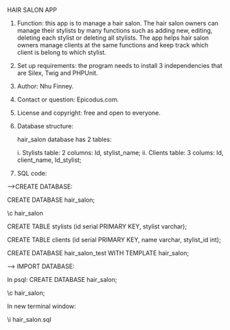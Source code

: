 HAIR SALON APP
1. Function: this app is to manage a hair salon. The hair salon owners can manage their stylists by many functions such as adding new, editing, deleting each stylist or deleting all stylists. The app helps hair salon owners manage clients at the same functions and keep track which client is belong to which stylist.

2. Set up requirements: the program needs to install 3 independencies that are Silex, Twig and PHPUnit.

3. Author: Nhu Finney.

4. Contact or question: Epicodus.com.

5. License and copyright: free and open to everyone.

6. Database structure:

   hair_salon database has 2 tables:

   i. Stylists table: 2 columns: Id, stylist_name;
   ii. Clients table: 3 colums: Id, client_name, Id_stylist;

7. SQL code:

-->CREATE DATABASE:

CREATE DATABASE hair_salon;

\c hair_salon

CREATE TABLE stylists (id serial PRIMARY KEY, stylist varchar);

CREATE TABLE clients (id serial PRIMARY KEY, name varchar, stylist_id int);

CREATE DATABASE hair_salon_test WITH TEMPLATE hair_salon;

--> IMPORT DATABASE:

In psql: CREATE DATABASE hair_salon; 

\c hair_salon;

In new terminal window: 

\i hair_salon.sql
